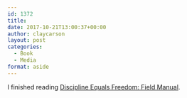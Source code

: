 ```yaml
---
id: 1372
title: 
date: 2017-10-21T13:00:37+00:00
author: claycarson
layout: post
categories: 
  - Book
  - Media
format: aside
---
```

I finished reading [Discipline Equals Freedom: Field Manual](https://www.amazon.com/dp/B06XB9HQMN/ref=dp-kindle-redirect?_encoding=UTF8&btkr=1).<!--more-->